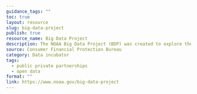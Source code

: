 ```yaml
---
guidance_tags: ""
toc: true
layout: resource
slug: big-data-project
publish: true
resource_name: Big Data Project
description: The NOAA Big Data Project (BDP) was created to explore the potential benefits of storing copies of key observations and model outputs in the Cloud to allow computing directly on the data without requiring further distribution. Such an approach helps form new lines of business and economic growth while making NOAA's data more accessible to the public.
source: Consumer Financial Protection Bureau
category: Data incubator
tags:
  - public private partnerships
  - open data
format: ""
link: https://www.noaa.gov/big-data-project
---
```

